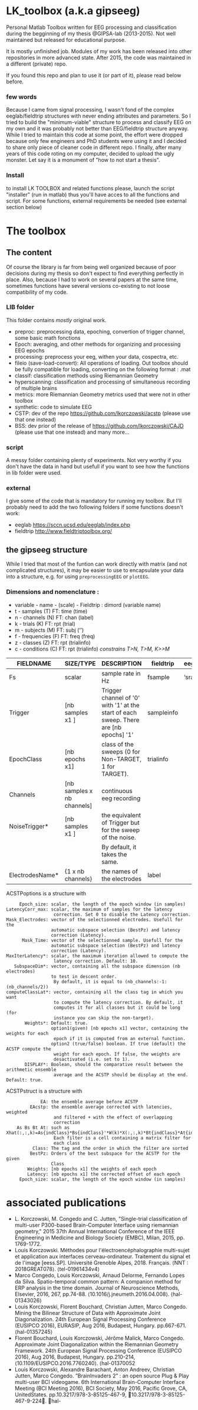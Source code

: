 # LK_toolbox (a.k.a gipseeg)
Personal Matlab Toolbox written for EEG processing and classification during the begginning of my thesis @GIPSA-lab (2013-2015). Not well maintained but released for educational purpose.

It is mostly unfinished job. Modules of my work has been released into other repositories in more advanced state. After 2015, the code was maintained in a different (private) repo.

If you found this repo and plan to use it (or part of it), please read below before.

### few words

Because I came from signal processing, I wasn't fond of the complex eeglab/fieldtrip structures with never ending attributes and parameters. So I tried to build the "minimum-viable" structure to process and classify EEG on my own and it was probably not better than EEG/fieldtrip structure anyway. While I tried to maintain this code at some point, the effort were dropped because only few engineers and PhD students were using it and I decided to share only piece of cleaner code in different repo. I finally, after many years of this code roting on my computer, decided to upload the ugly monster. Let say it is a monument of "how to not start a thesis".


### Install
to install LK TOOLBOX and related functions please, launch the script "installer" (run in matlab)
thus you'll have acces to all the functions and script. For some functions, external requirements be needed (see external section below)

# The toolbox

## The content
Of course the library is far from being well organized because of poor decisions during my thesis so don't expect to find everything perfectly in place. Also, because I had to work on several papers at the same time, sometimes functions have several versions co-existing to not loose compatibility of my code.

### LIB folder
This folder contains _mostly_ original work.

- preproc: preprocessing data, epoching, convertion of trigger channel, some basic math fonctions
- Epoch: averaging, and other methods for organizing and processing EEG epochs
- processing: preprocess your eeg, withen your data, cospectra, etc.
- fileio (save-load-convert): All operations of loading. Out toolbox should be fully compatible for loading, converting on the following format : .mat
- classif: classification methods using Riemannian Geometry
- hyperscanning: classification and processing of simultaneous recording of multiple brains
- metrics: more Riemannian Geometry metrics used that were not in other toolbox
- synthetic: code to simulate EEG
- CSTP: dev of the repo https://github.com/lkorczowski/acstp (please use that one instead)
- BSS: dev prior of the release of https://github.com/lkorczowski/CAJD (please use that one instead)
and many more...

### script 

A messy folder containing plenty of experiments. Not very worthy if you don't have the data in hand but usefull if you want to see how the functions in lib folder were used.

### external

I give some of the code that is mandatory for running my toolbox. But I'll probably need to add the two following folders if some functions doesn't work:
- eeglab https://sccn.ucsd.edu/eeglab/index.php
- fieldtrip http://www.fieldtriptoolbox.org/


## the gipseeg structure
While I tried that most of the funtion can work directly with matrix (and not complicated structures), it may be easier to use to encapsulate your data into a structure, e.g. for using `preprocessingEEG` or `plotEEG`.


### Dimensions and nomenclature :
- variable - name - (scale) - Fieldtrip : dimord (variable name)
- t - samples (T) FT: time (time)
- n - channels (N) FT: chan (label)
- k - trials (K) FT: rpt (trial)
- m - subjects (M) FT: subj (‘’)
- f - frequencies (F) FT: freq (freq)
- z - classes (Z) FT: rpt (trialinfo)
- c - conditions (C) FT: rpt (trialinfo)
_constrains T>N, T>M, K>>M_


| FIELDNAME       | SIZE/TYPE                   | DESCRIPTION                                                                           | fieldtrip  | eeglab  | autre |
|-----------------|-----------------------------|---------------------------------------------------------------------------------------|------------|---------|-------|
| Fs              | scalar                      | sample rate in Hz                                                                     | fsample    | ‘srate’ | fs    |
| Trigger         | [nb samples x1 ]            | Trigger channel of '0' with '1' at the start of each sweep. There are [nb epochs] '1' | sampleinfo |         |       |
| EpochClass      | [nb epochs x1]              | class of the sweeps (0 for Non-TARGET, 1 for TARGET).                                 | trialinfo  |         |       |
| Channels        | [nb samples x nb channels]  | continuous eeg recording                                                              |            |         |       |
| NoiseTrigger*   | [nb samples x1 ]            | the equivalent of Trigger but for the sweep of the noise.                             |            |         |       |
|                 |                             |                   By default, it takes the same.                                      |            |         |       |
| ElectrodesName* | {1 x nb channels}           | the names of the electrodes                                                           | label      |         |       |


ACSTPoptions is a structure with
```
     Epoch_size: scalar, the length of the epoch window (in samples)
LatencyCorr_max: scalar, the maximum of samples for the latency
                  correction. Set 0 to disable the Latency correction.
Mask_Electrodes: vector of the selectionned electrodes. Usefull for the
                 automatic subspace selection (BestPz) and latency
                 correction (Latency).
      Mask_Time: vector of the selectionned sample. Usefull for the
                 automatic subspace selection (BestPz) and latency
                 correction (Latency).
MaxIterLatency*: scalar, the maximum iteration allowed to compute the
                  latency correction. Default: 10.
   SubspaceDim*: vector, containing all the subspace dimension (nb electrodes)
                 to test in descent order.
                  By default, it is equal to (nb_channels:-1:(nb_channels/2))
computeClassLat*: vector, containing all the class tag in which you want
                  to compute the latency correction. By default, it
                  computes it for all classes but it could be long (for
                  instance you can skip the non-target).
       Weights*: Default: true.
                 option1(given) [nb epochs x1] vector, containing the weights for each
                  epoch if it is computed from an external function.
                 option2 (true/false) boolean. If true (default) the ACSTP compute the
                  weight for each epoch. If false, the weights are
                  desactivated (i.e. set to 1).
       DISPLAY*: Boolean, should the comparative result between the arithmetic ensemble
                  average and the ACSTP should be display at the end. Default: true.
```

ACSTPstruct is a structure with
```
             EA: the ensemble average before ACSTP
         EAcstp: the ensemble average corrected with latencies, weighted
                  and filtered + with the effect of overlapping
                  correction
    As Bs Bt At: such as Xhat(:,:,k)=As{indClass}*Bs{indClass}'*W(k)*X(:,:,k)*Bt{indClass}*At{indClass}'
                  Each filter is a cell containing a matrix filter for
                  each class
          Class: The tag and the order in which the filter are sorted
         BestPz: Orders of the best subspace for the ACSTP for the given
                 Class
        Weights: [nb epochs x1] the weights of each epoch
        Latency: [nb epochs x1] the corrected offset of each epoch
     Epoch_size: scalar, the length of the epoch window (in samples)

```

# associated publications
- L. Korczowski, M. Congedo and C. Jutten, "Single-trial classification of multi-user P300-based Brain-Computer Interface using riemannian geometry," 2015 37th Annual International Conference of the IEEE Engineering in Medicine and Biology Society (EMBC), Milan, 2015, pp. 1769-1772.
-  Louis Korczowski. Méthodes pour l'électroencéphalographie multi-sujet et application aux interfaces cerveau-ordinateur. Traitement du signal et de l'image [eess.SP]. Université Grenoble Alpes, 2018. Français. ⟨NNT : 2018GREAT078⟩. ⟨tel-01961434v4⟩
-  Marco Congedo, Louis Korczowski, Arnaud Delorme, Fernando Lopes da Silva. Spatio-temporal common pattern: A companion method for ERP analysis in the time domain. Journal of Neuroscience Methods, Elsevier, 2016, 267, pp.74-88. ⟨10.1016/j.jneumeth.2016.04.008⟩. ⟨hal-01343026⟩
-  Louis Korczowski, Florent Bouchard, Christian Jutten, Marco Congedo. Mining the Bilinear Structure of Data with Approximate Joint Diagonalization. 24th European Signal Processing Conference (EUSIPCO 2016), EURASIP, Aug 2016, Budapest, Hungary. pp.667-671. ⟨hal-01357245⟩
-  Florent Bouchard, Louis Korczowski, Jérôme Malick, Marco Congedo. Approximate Joint Diagonalization within the Riemannian Geometry Framework. 24th European Signal Processing Conference (EUSIPCO 2016), Aug 2016, Budapest, Hungary. pp.210-214, ⟨10.1109/EUSIPCO.2016.7760240⟩. ⟨hal-01370052
- Louis Korczowski, Alexandre Barachant, Anton Andreev, Christian Jutten, Marco Congedo. ”BrainInvaders 2” :  an open source Plug & Play multi-user BCI videogame.   6th International Brain-Computer Interface Meeting (BCI Meeting 2016), BCI Society, May 2016, Pacific Grove, CA, UnitedStates. pp.10.3217/978-3-85125-467-9, ￿10.3217/978-3-85125-467-9-224￿. ￿hal-
